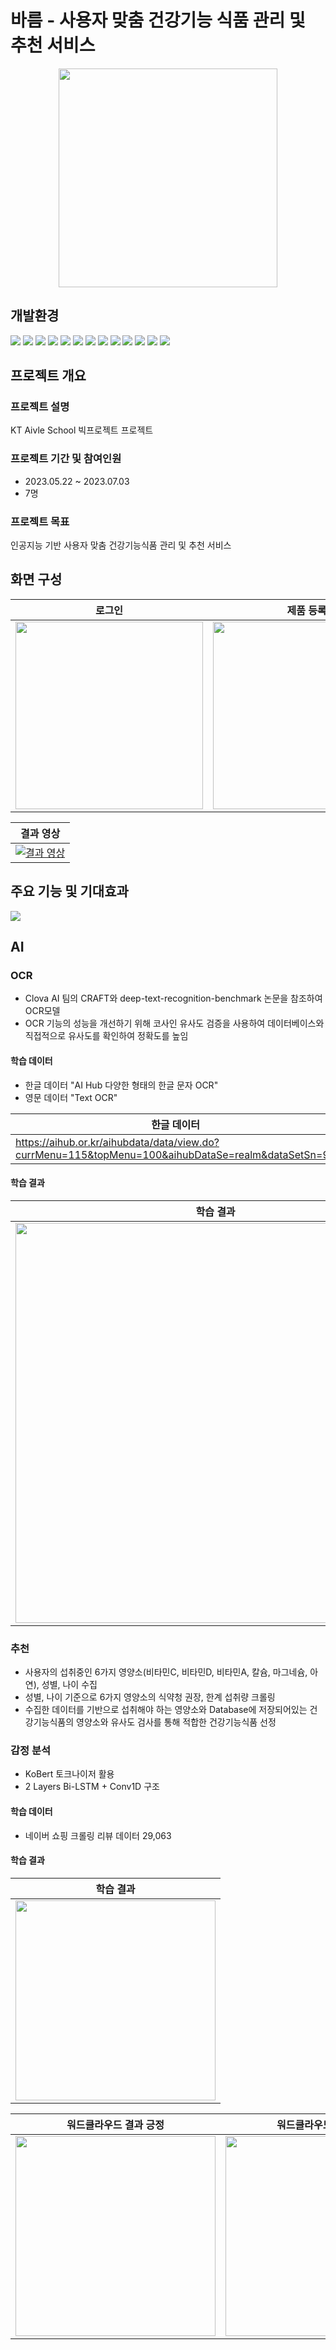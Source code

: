 # 바름 - 사용자 맞춤 건강기능 식품 관리 및 추천 서비스  

<div align="center">
  <img src="https://github.com/Now-Hyeok/Bareum/assets/84857521/51bcc669-f565-49d0-89ac-24aac876ac08" style="width:350px; height:350px">
</div>

## 개발환경
<img src="https://img.shields.io/badge/HTML5-E34F26?style=for-the-badge&logo=HTML5&logoColor=white"> <img src="https://img.shields.io/badge/CSS3-1572B6?style=for-the-badge&logo=CSS3&logoColor=white"> <img src="https://img.shields.io/badge/Bootstrap-7952B3?style=for-the-badge&logo=Bootstrap&logoColor=white"> <img src="https://img.shields.io/badge/Vue.js-4FC08D?style=for-the-badge&logo=Vue.js&logoColor=white"> <img src="https://img.shields.io/badge/Django-092E20?style=for-the-badge&logo=Django&logoColor=white"> <img src="https://img.shields.io/badge/MySQL-4479A1?style=for-the-badge&logo=MySQL&logoColor=white"> <img src="https://img.shields.io/badge/PyTorch-EE4C2C?style=for-the-badge&logo=PyTorch&logoColor=white"> <img src="https://img.shields.io/badge/TensorFlow-FF6F00?style=for-the-badge&logo=TensorFlow&logoColor=white"> <img src="https://img.shields.io/badge/Docker-2496ED?style=for-the-badge&logo=Docker&logoColor=white"> <img src="https://img.shields.io/badge/Microsoft Azure-0078D4?style=for-the-badge&logo=Microsoft Azure&logoColor=white"> <img src="https://img.shields.io/badge/NGINX-009639?style=for-the-badge&logo=NGINX&logoColor=white"> <img src="https://img.shields.io/badge/Amazon EC2-FF9900?style=for-the-badge&logo=Amazon EC2&logoColor=white"> <img src="https://img.shields.io/badge/PWA-5A0FC8?style=for-the-badge&logo=PWA&logoColor=white">

## 프로젝트 개요

### 프로젝트 설명

KT Aivle School 빅프로젝트 프로젝트

### 프로젝트 기간 및 참여인원

- 2023.05.22 ~ 2023.07.03
- 7명

### 프로젝트 목표

인공지능 기반 사용자 맞춤 건강기능식품 관리 및 추천 서비스

## 화면 구성

| 로그인 | 제품 등록 | 영양소 및 제품 확인 | 제품 추천 | 정기배송&쇼핑 | 복용알림 | 커뮤니티 |
| --- | --- | --- | --- | --- | --- | --- |
| <img src="https://github.com/YEUNU/Bareum/assets/61678329/e3e36963-3651-4e25-a896-b31dd48ebcea" width="300px"> | <img src="https://github.com/YEUNU/Bareum/assets/61678329/99e1481b-b2db-498a-a17d-77d7d3c8232f" width="300px"> | <img src="https://github.com/YEUNU/Bareum/assets/61678329/c3095666-963e-4936-b91f-76bc05085af3" width="300px"> | <img src="https://github.com/YEUNU/Bareum/assets/61678329/7de67532-9b74-4ce6-b153-a581d0c22706" width="300px"> | <img src="https://github.com/YEUNU/Bareum/assets/61678329/e009ae9e-8f15-484f-b86f-127058dda06f" width="300px"> | <img src="https://github.com/YEUNU/Bareum/assets/61678329/4e638c86-62ec-4498-b0e2-547be2e8c6bd" width="300px"> | <img src="https://github.com/YEUNU/Bareum/assets/61678329/8b0cb7cb-7001-4c88-ba6f-62d8b2a2e4bc" width="300px"> |  

| 결과 영상 |
|:-:|
| [![결과 영상](https://github.com/YEUNU/Bareum/assets/61678329/43298e12-e1f8-4b5d-9369-a6823e860fdf)](https://github.com/YEUNU/Bareum/assets/61678329/56acb0e1-a7c3-442b-b8de-8c6d73013606) |


## 주요 기능 및 기대효과
<img src="https://github.com/Now-Hyeok/Bareum/assets/84857521/33cbfba2-77eb-428c-ac1b-07f7576e5c7f">



## AI
### OCR
- Clova AI 팀의 CRAFT와 deep-text-recognition-benchmark 논문을 참조하여 OCR모델
- OCR 기능의 성능을 개선하기 위해 코사인 유사도 검증을 사용하여 데이터베이스와 직접적으로 유사도를 확인하여 정확도를 높임

#### 학습 데이터
- 한글 데이터 "AI Hub 다양한 형태의 한글 문자 OCR"
- 영문 데이터 "Text OCR"
  
| 한글 데이터 | 영문 데이터 |
|---| --- |
| https://aihub.or.kr/aihubdata/data/view.do?currMenu=115&topMenu=100&aihubDataSe=realm&dataSetSn=91 | https://www.kaggle.com/datasets/robikscube/textocr-text-extraction-from-images-dataset |

#### 학습 결과
| 학습 결과 |
| --- |
| <img src="https://github.com/YEUNU/Bareum/assets/61678329/9cf63d65-b23c-4fd7-b9b8-6a4fb2c4ffdb" width="640px"> |

### 추천 
- 사용자의 섭취중인 6가지 영양소(비타민C, 비타민D, 비타민A, 칼슘, 마그네슘, 아연), 성별, 나이 수집
- 성별, 나이 기준으로 6가지 영양소의 식약청 권장, 한계 섭취량 크롤링
- 수집한 데이터를 기반으로 섭취해야 하는 영양소와 Database에 저장되어있는 건강기능식품의 영양소와 유사도 검사를 통해 적합한 건강기능식품 선정
  

### 감정 분석
- KoBert 토크나이저 활용
- 2 Layers Bi-LSTM + Conv1D 구조
  
#### 학습 데이터
- 네이버 쇼핑 크롤링 리뷰 데이터 29,063

#### 학습 결과
| 학습 결과 |
| --- |
| <img src="https://github.com/YEUNU/Bareum/assets/61678329/83008fdb-c406-41bb-bb77-f71648fd00b6" width="320px"> |

| 워드클라우드 결과 긍정  | 워드클라우드 결과 부정 | 
| --- | --- |
| <img src="https://github.com/YEUNU/Bareum/assets/61678329/9b5542fe-c6ca-4498-b570-fb32a61fb635" width="320px"> | <img src="https://github.com/YEUNU/Bareum/assets/61678329/92272aa8-e6d3-448d-8039-f86ebf819487" width="320px"> |

